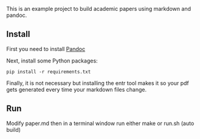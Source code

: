This is an example project to build academic papers using markdown and pandoc.

## Install

First you need to install [Pandoc](https://pandoc.org/installing.html)

Next, install some Python packages:

	pip install -r requirements.txt

Finally, it is not necessary but installing the entr tool makes it so your pdf gets generated every time your markdown files change.


## Run

Modify paper.md then in a terminal window run either make or run.sh (auto build)

